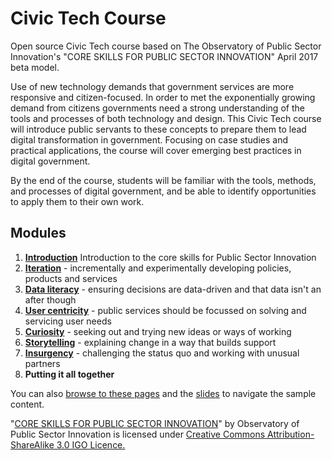# Civic Tech Course

Open source Civic Tech course based on The Observatory of Public Sector Innovation's "CORE SKILLS FOR PUBLIC SECTOR INNOVATION" April 2017 beta model.

Use of new technology demands that government services are more responsive and citizen-focused. In order to 
met the exponentially growing demand from citizens governments need a strong understanding of the tools and 
processes of both technology and design. This Civic Tech course will introduce public servants to these concepts to prepare 
them to lead digital transformation in government. Focusing on case studies and practical 
applications, the course will cover emerging best practices in digital government.

By the end of the course, students will be familiar with the tools, methods, and processes of digital 
government, and be able to identify opportunities to apply them to their own work.

## Modules

1. [**Introduction**](Introduction) Introduction to the core skills for Public Sector Innovation
1. [**Iteration**](Iteration) - incrementally and experimentally developing policies, products and services
1. [**Data literacy**](Data-literacy) - ensuring decisions are data-driven and that data isn't an after though
1. [**User centricity**](User-centricity) - public services should be focussed on solving and servicing user needs
1. [**Curiosity**](Curiosity) - seeking out and trying new ideas or ways of working
1. [**Storytelling**](Storytelling) - explaining change in a way that builds support
1. [**Insurgency**](Insurgency) - challenging the status quo and working with unusual partners
1. **Putting it all together**

You can also [browse to these pages](https://yowct.github.io/Civic-Tech-Course/) and the [slides](https://yowct.github.io/Civic-Tech-Course/Curiosity/slides-remark/) to navigate the sample content.

"[CORE SKILLS FOR PUBLIC SECTOR INNOVATION](https://www.oecd.org/media/oecdorg/satellitesites/opsi/contents/files/OECD_OPSI-core_skills_for_public_sector_innovation-201704.pdf)" by Observatory of Public Sector Innovation is licensed under [Creative Commons Attribution-ShareAlike 3.0 IGO Licence.](https://creativecommons.org/licenses/by-sa/3.0/igo/)
